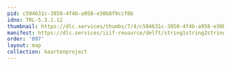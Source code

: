 ```yaml
---
pid: c504631c-3850-4f4b-a958-e30b8f9ccf6b
idno: TRL-5.3.1.12
thumbnail: https://dlc.services/thumbs/7/4/c504631c-3850-4f4b-a958-e30b8f9ccf6b/full/400,339/0/default.jpg
manifest: https://dlc.services/iiif-resource/delft/string1string2string3/kaartenproject-2007/TRL-5.3.1.12
order: '097'
layout: map
collection: kaartenproject
---
```

